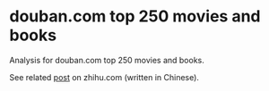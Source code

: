 # douban.com top 250 movies and books
Analysis for douban.com top 250 movies and books.

See related [post](https://www.zhihu.com/question/33200407/answer/120736671) on zhihu.com (written in Chinese).
